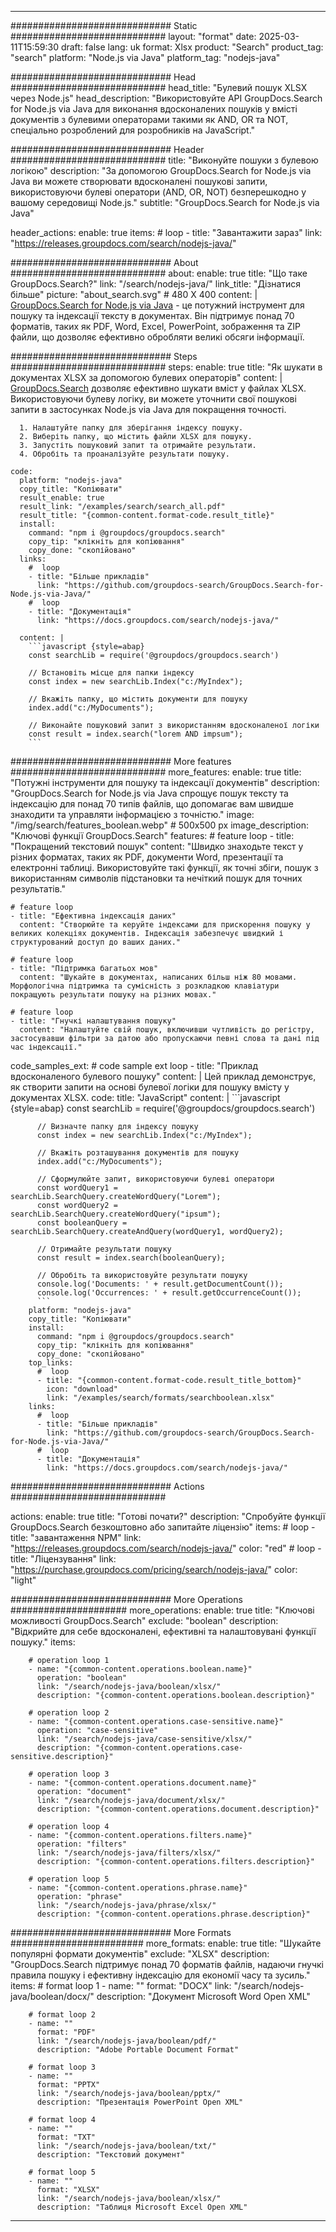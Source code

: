 
---
############################# Static ############################
layout: "format"
date:  2025-03-11T15:59:30
draft: false
lang: uk
format: Xlsx
product: "Search"
product_tag: "search"
platform: "Node.js via Java"
platform_tag: "nodejs-java"

############################# Head ############################
head_title: "Булевий пошук XLSX через Node.js"
head_description: "Використовуйте API GroupDocs.Search for Node.js via Java для виконання вдосконалених пошуків у вмісті документів з булевими операторами такими як AND, OR та NOT, спеціально розроблений для розробників на JavaScript."

############################# Header ############################
title: "Виконуйте пошуки з булевою логікою" 
description: "За допомогою GroupDocs.Search for Node.js via Java ви можете створювати вдосконалені пошукові запити, використовуючи булеві оператори (AND, OR, NOT) безперешкодно у вашому середовищі Node.js."
subtitle: "GroupDocs.Search for Node.js via Java" 

header_actions:
  enable: true
  items:
    #  loop
    - title: "Завантажити зараз"
      link: "https://releases.groupdocs.com/search/nodejs-java/"
      
############################# About ############################
about:
    enable: true
    title: "Що таке GroupDocs.Search?"
    link: "/search/nodejs-java/"
    link_title: "Дізнатися більше"
    picture: "about_search.svg" # 480 X 400
    content: |
       [GroupDocs.Search for Node.js via Java](/search/nodejs-java/) - це потужний інструмент для пошуку та індексації тексту в документах. Він підтримує понад 70 форматів, таких як PDF, Word, Excel, PowerPoint, зображення та ZIP файли, що дозволяє ефективно обробляти великі обсяги інформації.

############################# Steps ############################
steps:
    enable: true
    title: "Як шукати в документах XLSX за допомогою булевих операторів"
    content: |
      [GroupDocs.Search](/search/nodejs-java/) дозволяє ефективно шукати вміст у файлах XLSX. Використовуючи булеву логіку, ви можете уточнити свої пошукові запити в застосунках Node.js via Java для покращення точності.
      
      1. Налаштуйте папку для зберігання індексу пошуку.
      2. Виберіть папку, що містить файли XLSX для пошуку.
      3. Запустіть пошуковий запит та отримайте результати.
      4. Обробіть та проаналізуйте результати пошуку.
   
    code:
      platform: "nodejs-java"
      copy_title: "Копіювати"
      result_enable: true
      result_link: "/examples/search/search_all.pdf"
      result_title: "{common-content.format-code.result_title}"
      install:
        command: "npm i @groupdocs/groupdocs.search"
        copy_tip: "клікніть для копіювання"
        copy_done: "скопійовано"
      links:
        #  loop
        - title: "Більше прикладів"
          link: "https://github.com/groupdocs-search/GroupDocs.Search-for-Node.js-via-Java/"
        #  loop
        - title: "Документація"
          link: "https://docs.groupdocs.com/search/nodejs-java/"
          
      content: |
        ```javascript {style=abap}
        const searchLib = require('@groupdocs/groupdocs.search')

        // Встановіть місце для папки індексу
        const index = new searchLib.Index("c:/MyIndex");

        // Вкажіть папку, що містить документи для пошуку
        index.add("c:/MyDocuments");

        // Виконайте пошуковий запит з використанням вдосконаленої логіки
        const result = index.search("lorem AND impsum");
        ```            

############################# More features ############################
more_features:
  enable: true
  title: "Потужні інструменти для пошуку та індексації документів"
  description: "GroupDocs.Search for Node.js via Java спрощує пошук тексту та індексацію для понад 70 типів файлів, що допомагає вам швидше знаходити та управляти інформацією з точністю."
  image: "/img/search/features_boolean.webp" # 500x500 px
  image_description: "Ключові функції GroupDocs.Search"
  features:
    # feature loop
    - title: "Покращений текстовий пошук"
      content: "Швидко знаходьте текст у різних форматах, таких як PDF, документи Word, презентації та електронні таблиці. Використовуйте такі функції, як точні збіги, пошук з використанням символів підстановки та нечіткий пошук для точних результатів."

    # feature loop
    - title: "Ефективна індексація даних"
      content: "Створюйте та керуйте індексами для прискорення пошуку у великих колекціях документів. Індексація забезпечує швидкий і структурований доступ до ваших даних."

    # feature loop
    - title: "Підтримка багатьох мов"
      content: "Шукайте в документах, написаних більш ніж 80 мовами. Морфологічна підтримка та сумісність з розкладкою клавіатури покращують результати пошуку на різних мовах."

    # feature loop
    - title: "Гнучкі налаштування пошуку"
      content: "Налаштуйте свій пошук, включивши чутливість до регістру, застосувавши фільтри за датою або пропускаючи певні слова та дані під час індексації."
      
  code_samples_ext:
    # code sample ext loop
    - title: "Приклад вдосконаленого булевого пошуку"
      content: |
        Цей приклад демонструє, як створити запити на основі булевої логіки для пошуку вмісту у документах XLSX.
      code:
        title: "JavaScript"
        content: |
          ```javascript {style=abap}
          const searchLib = require('@groupdocs/groupdocs.search')
          
          // Визначте папку для індексу пошуку
          const index = new searchLib.Index("c:/MyIndex");
              
          // Вкажіть розташування документів для пошуку
          index.add("c:/MyDocuments");

          // Сформулюйте запит, використовуючи булеві оператори
          const wordQuery1 = searchLib.SearchQuery.createWordQuery("Lorem");
          const wordQuery2 = searchLib.SearchQuery.createWordQuery("ipsum");
          const booleanQuery = searchLib.SearchQuery.createAndQuery(wordQuery1, wordQuery2);

          // Отримайте результати пошуку
          const result = index.search(booleanQuery);
          
          // Обробіть та використовуйте результати пошуку
          console.log('Documents: ' + result.getDocumentCount());
          console.log('Occurrences: ' + result.getOccurrenceCount());
          ```
        platform: "nodejs-java"
        copy_title: "Копіювати"
        install:
          command: "npm i @groupdocs/groupdocs.search"
          copy_tip: "клікніть для копіювання"
          copy_done: "скопійовано"
        top_links:
          #  loop
          - title: "{common-content.format-code.result_title_bottom}"
            icon: "download"
            link: "/examples/search/formats/searchboolean.xlsx"
        links:
          #  loop
          - title: "Більше прикладів"
            link: "https://github.com/groupdocs-search/GroupDocs.Search-for-Node.js-via-Java/"
          #  loop
          - title: "Документація"
            link: "https://docs.groupdocs.com/search/nodejs-java/"
            

            


############################# Actions ############################

actions:
  enable: true
  title: "Готові почати?"
  description: "Спробуйте функції GroupDocs.Search безкоштовно або запитайте ліцензію"
  items:
    #  loop
    - title: "завантаження NPM"
      link: "https://releases.groupdocs.com/search/nodejs-java/"
      color: "red"
        #  loop
    - title: "Ліцензування"
      link: "https://purchase.groupdocs.com/pricing/search/nodejs-java/"
      color: "light"


############################# More Operations #####################
more_operations:
    enable: true
    title: "Ключові можливості GroupDocs.Search"
    exclude: "boolean"
    description: "Відкрийте для себе вдосконалені, ефективні та налаштовувані функції пошуку."
    items: 
          
        # operation loop 1
        - name: "{common-content.operations.boolean.name}"
          operation: "boolean"
          link: "/search/nodejs-java/boolean/xlsx/"
          description: "{common-content.operations.boolean.description}"

        # operation loop 2
        - name: "{common-content.operations.case-sensitive.name}"
          operation: "case-sensitive"
          link: "/search/nodejs-java/case-sensitive/xlsx/"
          description: "{common-content.operations.case-sensitive.description}"

        # operation loop 3
        - name: "{common-content.operations.document.name}"
          operation: "document"
          link: "/search/nodejs-java/document/xlsx/"
          description: "{common-content.operations.document.description}"

        # operation loop 4
        - name: "{common-content.operations.filters.name}"
          operation: "filters"
          link: "/search/nodejs-java/filters/xlsx/"
          description: "{common-content.operations.filters.description}"

        # operation loop 5
        - name: "{common-content.operations.phrase.name}"
          operation: "phrase"
          link: "/search/nodejs-java/phrase/xlsx/"
          description: "{common-content.operations.phrase.description}"
          
        
          
############################# More Formats ########################
more_formats:
    enable: true
    title: "Шукайте популярні формати документів"
    exclude: "XLSX"
    description: "GroupDocs.Search підтримує понад 70 форматів файлів, надаючи гнучкі правила пошуку і ефективну індексацію для економії часу та зусиль."
    items: 
        # format loop 1
        - name: ""
          format: "DOCX"
          link: "/search/nodejs-java/boolean/docx/"
          description: "Документ Microsoft Word Open XML"
          
        # format loop 2
        - name: ""
          format: "PDF"
          link: "/search/nodejs-java/boolean/pdf/"
          description: "Adobe Portable Document Format"
          
        # format loop 3
        - name: ""
          format: "PPTX"
          link: "/search/nodejs-java/boolean/pptx/"
          description: "Презентація PowerPoint Open XML"

        # format loop 4
        - name: ""
          format: "TXT"
          link: "/search/nodejs-java/boolean/txt/"
          description: "Текстовий документ"
          
        # format loop 5
        - name: ""
          format: "XLSX"
          link: "/search/nodejs-java/boolean/xlsx/"
          description: "Таблиця Microsoft Excel Open XML"
  

---